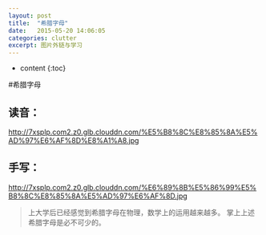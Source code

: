```yaml
---
layout: post
title:  "希腊字母"
date:   2015-05-20 14:06:05
categories: clutter
excerpt: 图片外链与学习
---
```


* content
{:toc}

#希腊字母
## **读音**：
http://7xsplp.com2.z0.glb.clouddn.com/%E5%B8%8C%E8%85%8A%E5%AD%97%E6%AF%8D%E8%A1%A8.jpg
## **手写**：
http://7xsplp.com2.z0.glb.clouddn.com/%E6%89%8B%E5%86%99%E5%B8%8C%E8%85%8A%E5%AD%97%E6%AF%8D.jpg

 >上大学后已经感觉到希腊字母在物理，数学上的运用越来越多。
 >掌上上述希腊字母是必不可少的。